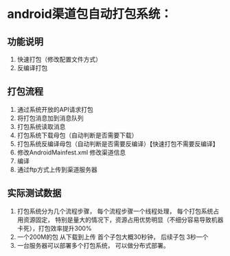 
# android渠道包自动打包系统：

## 功能说明

1. 快速打包（修改配置文件方式）
2. 反编译打包

## 打包流程

1. 通过系统开放的API请求打包
2. 将打包消息加到消息队列
3. 打包系统读取消息
4. 打包系统下载母包（自动判断是否需要下载）
5. 打包系统反编译母包（自动判断是否需要反编译）【快速打包不需要反编译】
6. 修改AndroidMainfest.xml 修改渠道信息
7. 编译
8. 通过ftp方式上传到渠道服务器

## 实际测试数据

1. 打包系统分为几个流程步骤， 每个流程步骤一个线程处理， 每个打包系统占用资源固定， 特别是量大的情况下，资源占用优势明显（不细分容易导致机器卡死），打包效率提升300%
2. 一个200M的包 从下载到上传 首个子包大概30秒钟， 后续子包 3秒一个
3. 一台服务器可以部署多个打包系统， 可以做分布式部署。